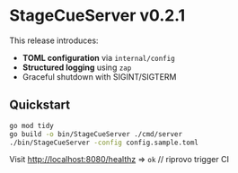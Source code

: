 # StageCueServer v0.2.1

This release introduces:

* **TOML configuration** via `internal/config`
* **Structured logging** using `zap`
* Graceful shutdown with SIGINT/SIGTERM

## Quickstart

```bash
go mod tidy
go build -o bin/StageCueServer ./cmd/server
./bin/StageCueServer -config config.sample.toml
```

Visit [http://localhost:8080/healthz](http://localhost:8080/healthz) ⇒ `ok`
// riprovo trigger CI
